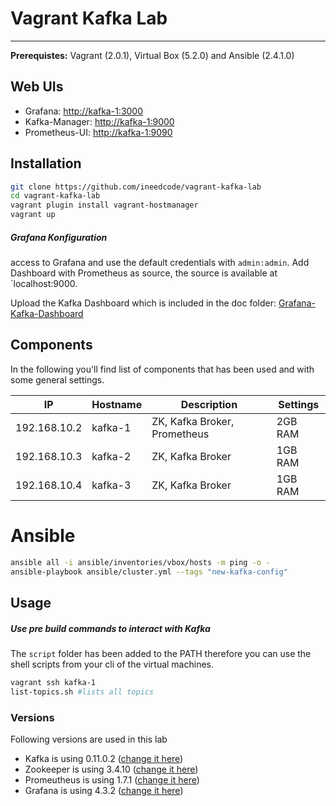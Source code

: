 # Vagrant Kafka Lab
------

**Prerequistes:** Vagrant (2.0.1), Virtual Box (5.2.0) and Ansible (2.4.1.0)

## Web UIs

- Grafana: [http://kafka-1:3000](http://kafka-1:3000)
- Kafka-Manager: [http://kafka-1:9000](http://kafka-1:9000)
- Prometheus-UI: [http://kafka-1:9090](http://kafka-1:9090)

## Installation

```bash
git clone https://github.com/ineedcode/vagrant-kafka-lab
cd vagrant-kafka-lab
vagrant plugin install vagrant-hostmanager
vagrant up
```

##### Grafana Konfiguration
access to Grafana and use the default credentials with `admin:admin`. Add Dashboard with Prometheus as source, the source is available at `localhost:9000.

Upload the Kafka Dashboard which is included in the doc folder: [Grafana-Kafka-Dashboard](doc/Grafana-Kafka-Dashboard-v1.json)

## Components
In the following you'll find list of components that has been used and with some general settings.

| IP           | Hostname | Description                         | Settings |
|--------------|----------|-------------------------------------|----------|
| 192.168.10.2 | kafka-1  | ZK, Kafka Broker, Prometheus        | 2GB RAM  |
| 192.168.10.3 | kafka-2  | ZK, Kafka Broker                    | 1GB RAM  |
| 192.168.10.4 | kafka-3  | ZK, Kafka Broker                    | 1GB RAM  |


# Ansible

```bash
ansible all -i ansible/inventories/vbox/hosts -m ping -o -
ansible-playbook ansible/cluster.yml --tags "new-kafka-config"
```

## Usage

##### Use pre build commands to interact with Kafka
The `script` folder has been added to the PATH therefore you can use the shell scripts from your cli of the virtual machines.

```bash
vagrant ssh kafka-1
list-topics.sh #lists all topics

```



### Versions

Following versions are used in this lab

- Kafka is using 0.11.0.2 ([change it here](ansible/roles/kafka/defaults/main.yml)) 
- Zookeeper is using 3.4.10 ([change it here](ansible/roles/zookeeper/defaults/main.yml)) 
- Promeutheus is using 1.7.1 ([change it here](ansible/roles/promeutheus/defaults/main.yml)) 
- Grafana is using 4.3.2 ([change it here](ansible/roles/promeutheus/defaults/main.yml)) 